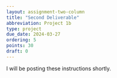 ```yaml
---
layout: assignment-two-column
title: "Second Deliverable"
abbreviation: Project 1b
type: project
due_date: 2024-03-27
ordering: 5
points: 30
draft: 0
---
```


<style>
    img.small-float {
        max-width: 200px;
    }

    img.large {
        max-width: 100%;
    }
</style>

I will be posting these instructions shortly.